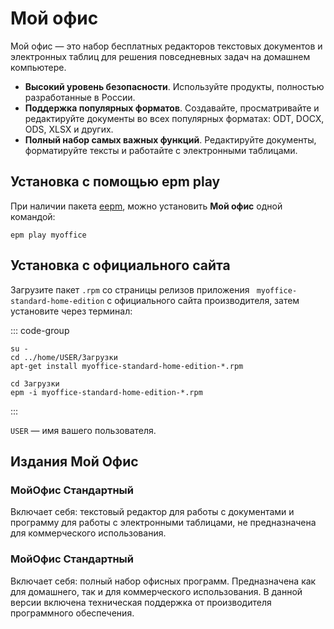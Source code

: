 # Мой офис

Мой офис — это набор бесплатных редакторов текстовых документов и электронных таблиц для решения повседневных задач на домашнем компьютере.

- **Высокий уровень безопасности**. Используйте продукты, полностью разработанные в России.
- **Поддержка популярных форматов**. Создавайте, просматривайте и редактируйте документы во всех популярных форматах: ODT, DOCX, ODS, XLSX и других.
- **Полный набор самых важных функций**. Редактируйте документы, форматируйте тексты и работайте с электронными таблицами.

## Установка c помощью epm play

При наличии пакета [eepm](/epm), можно установить **Мой офис** одной командой:

```shell
epm play myoffice
```

## Установка с официального сайта 

Загрузите пакет `.rpm` со страницы релизов приложения ` myoffice-standard-home-edition` с официального сайта производителя, затем установите через терминал: 

::: code-group

```shell[apt-get]
su -
cd ../home/USER/Загрузки
apt-get install myoffice-standard-home-edition-*.rpm

```
```shell[epm]
сd Загрузки
epm -i myoffice-standard-home-edition-*.rpm
```
:::

`USER` — имя вашего пользователя.

## Издания Мой Офис

### МойОфис Стандартный <Badge type="warning" text="Домашняя версия" />  
Включает себя: текстовый редактор для работы с документами и программу для работы с электронными таблицами, не предназначена для коммерческого использования. 

### МойОфис Стандартный
Включает себя: полный набор офисных программ. 
Предназначена как для домашнего, так и для коммерческого использования. В данной версии включена техническая поддержка от производителя программного обеспечения.

